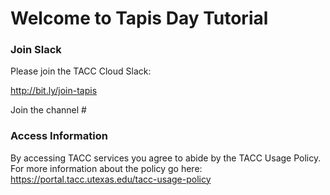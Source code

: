 Welcome to Tapis Day Tutorial
===

### Join Slack

Please join the TACC Cloud Slack:

http://bit.ly/join-tapis 

Join the channel #

### Access Information

 
By accessing TACC services you agree to abide by the TACC Usage Policy. For more information about the policy go here: https://portal.tacc.utexas.edu/tacc-usage-policy
 
